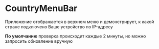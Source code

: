 # CountryMenuBar
Приложение отображается в верхнем меню и демонстрирует, к какой стране подключено Ваше устройство по IP-адресу

**По умолчанию** проверка происходит каждые 2 минуты, но можно запросить обновление вручную
